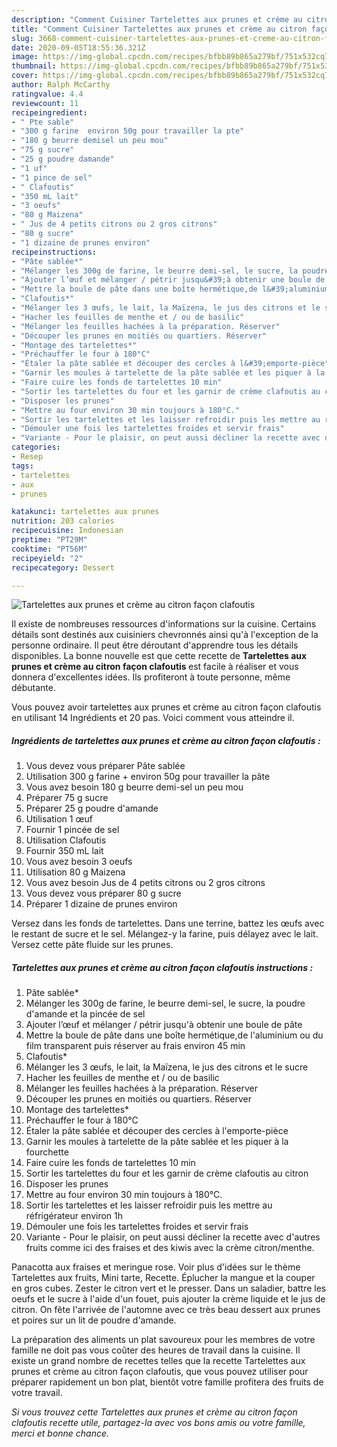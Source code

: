 ```yaml
---
description: "Comment Cuisiner Tartelettes aux prunes et crème au citron façon clafoutis"
title: "Comment Cuisiner Tartelettes aux prunes et crème au citron façon clafoutis"
slug: 3668-comment-cuisiner-tartelettes-aux-prunes-et-creme-au-citron-facon-clafoutis
date: 2020-09-05T18:55:36.321Z
image: https://img-global.cpcdn.com/recipes/bfbb89b865a279bf/751x532cq70/tartelettes-aux-prunes-et-creme-au-citron-facon-clafoutis-photo-principale-de-la-recette.jpg
thumbnail: https://img-global.cpcdn.com/recipes/bfbb89b865a279bf/751x532cq70/tartelettes-aux-prunes-et-creme-au-citron-facon-clafoutis-photo-principale-de-la-recette.jpg
cover: https://img-global.cpcdn.com/recipes/bfbb89b865a279bf/751x532cq70/tartelettes-aux-prunes-et-creme-au-citron-facon-clafoutis-photo-principale-de-la-recette.jpg
author: Ralph McCarthy
ratingvalue: 4.4
reviewcount: 11
recipeingredient:
- " Pte sable"
- "300 g farine  environ 50g pour travailler la pte"
- "180 g beurre demisel un peu mou"
- "75 g sucre"
- "25 g poudre damande"
- "1 uf"
- "1 pince de sel"
- " Clafoutis"
- "350 mL lait"
- "3 oeufs"
- "80 g Maizena"
- " Jus de 4 petits citrons ou 2 gros citrons"
- "80 g sucre"
- "1 dizaine de prunes environ"
recipeinstructions:
- "Pâte sablée*"
- "Mélanger les 300g de farine, le beurre demi-sel, le sucre, la poudre d&#39;amande et la pincée de sel"
- "Ajouter l’œuf et mélanger / pétrir jusqu&#39;à obtenir une boule de pâte"
- "Mettre la boule de pâte dans une boîte hermétique,de l&#39;aluminium ou du film transparent puis réserver au frais environ 45 min"
- "Clafoutis*"
- "Mélanger les 3 œufs, le lait, la Maïzena, le jus des citrons et le sucre"
- "Hacher les feuilles de menthe et / ou de basilic"
- "Mélanger les feuilles hachées à la préparation. Réserver"
- "Découper les prunes en moitiés ou quartiers. Réserver"
- "Montage des tartelettes*"
- "Préchauffer le four à 180°C"
- "Étaler la pâte sablée et découper des cercles à l&#39;emporte-pièce"
- "Garnir les moules à tartelette de la pâte sablée et les piquer à la fourchette"
- "Faire cuire les fonds de tartelettes 10 min"
- "Sortir les tartelettes du four et les garnir de crème clafoutis au citron"
- "Disposer les prunes"
- "Mettre au four environ 30 min toujours à 180°C."
- "Sortir les tartelettes et les laisser refroidir puis les mettre au réfrigérateur environ 1h"
- "Démouler une fois les tartelettes froides et servir frais"
- "Variante - Pour le plaisir, on peut aussi décliner la recette avec d&#39;autres fruits comme ici des fraises et des kiwis avec la crème citron/menthe."
categories:
- Resep
tags:
- tartelettes
- aux
- prunes

katakunci: tartelettes aux prunes 
nutrition: 203 calories
recipecuisine: Indonesian
preptime: "PT29M"
cooktime: "PT56M"
recipeyield: "2"
recipecategory: Dessert

---
```



![Tartelettes aux prunes et crème au citron façon clafoutis](https://img-global.cpcdn.com/recipes/bfbb89b865a279bf/751x532cq70/tartelettes-aux-prunes-et-creme-au-citron-facon-clafoutis-photo-principale-de-la-recette.jpg)

Il existe de nombreuses ressources d'informations sur la cuisine. Certains détails sont destinés aux cuisiniers chevronnés ainsi qu'à l'exception de la personne ordinaire. Il peut être déroutant d'apprendre tous les détails disponibles. La bonne nouvelle est que cette recette de <strong> Tartelettes aux prunes et crème au citron façon clafoutis </strong> est facile à réaliser et vous donnera d'excellentes idées. Ils profiteront à toute personne, même débutante.

<!--inarticleads1-->

Vous pouvez avoir tartelettes aux prunes et crème au citron façon clafoutis en utilisant 14 Ingrédients et 20 pas. Voici comment vous atteindre il.

##### Ingrédients de tartelettes aux prunes et crème au citron façon clafoutis :

1. Vous devez vous préparer  Pâte sablée
1. Utilisation 300 g farine + environ 50g pour travailler la pâte
1. Vous avez besoin 180 g beurre demi-sel un peu mou
1. Préparer 75 g sucre
1. Préparer 25 g poudre d&#39;amande
1. Utilisation 1 œuf
1. Fournir 1 pincée de sel
1. Utilisation  Clafoutis
1. Fournir 350 mL lait
1. Vous avez besoin 3 oeufs
1. Utilisation 80 g Maizena
1. Vous avez besoin  Jus de 4 petits citrons ou 2 gros citrons
1. Vous devez vous préparer 80 g sucre
1. Préparer 1 dizaine de prunes environ


Versez dans les fonds de tartelettes. Dans une terrine, battez les œufs avec le restant de sucre et le sel. Mélangez-y la farine, puis délayez avec le lait. Versez cette pâte fluide sur les prunes. 

<!--inarticleads2-->

##### Tartelettes aux prunes et crème au citron façon clafoutis instructions :

1. Pâte sablée*
1. Mélanger les 300g de farine, le beurre demi-sel, le sucre, la poudre d&#39;amande et la pincée de sel
1. Ajouter l’œuf et mélanger / pétrir jusqu&#39;à obtenir une boule de pâte
1. Mettre la boule de pâte dans une boîte hermétique,de l&#39;aluminium ou du film transparent puis réserver au frais environ 45 min
1. Clafoutis*
1. Mélanger les 3 œufs, le lait, la Maïzena, le jus des citrons et le sucre
1. Hacher les feuilles de menthe et / ou de basilic
1. Mélanger les feuilles hachées à la préparation. Réserver
1. Découper les prunes en moitiés ou quartiers. Réserver
1. Montage des tartelettes*
1. Préchauffer le four à 180°C
1. Étaler la pâte sablée et découper des cercles à l&#39;emporte-pièce
1. Garnir les moules à tartelette de la pâte sablée et les piquer à la fourchette
1. Faire cuire les fonds de tartelettes 10 min
1. Sortir les tartelettes du four et les garnir de crème clafoutis au citron
1. Disposer les prunes
1. Mettre au four environ 30 min toujours à 180°C.
1. Sortir les tartelettes et les laisser refroidir puis les mettre au réfrigérateur environ 1h
1. Démouler une fois les tartelettes froides et servir frais
1. Variante - Pour le plaisir, on peut aussi décliner la recette avec d&#39;autres fruits comme ici des fraises et des kiwis avec la crème citron/menthe.


Panacotta aux fraises et meringue rose. Voir plus d&#39;idées sur le thème Tartelettes aux fruits, Mini tarte, Recette. Éplucher la mangue et la couper en gros cubes. Zester le citron vert et le presser. Dans un saladier, battre les oeufs et le sucre à l&#39;aide d&#39;un fouet, puis ajouter la crème liquide et le jus de citron. On fête l&#39;arrivée de l&#39;automne avec ce très beau dessert aux prunes et poires sur un lit de poudre d&#39;amande. 

<!--inarticleads1-->

<p>
La préparation des aliments un plat savoureux pour les membres de votre famille ne doit pas vous coûter des heures de travail dans la cuisine. Il existe un grand nombre de recettes telles que la recette Tartelettes aux prunes et crème au citron façon clafoutis, que vous pouvez utiliser pour préparer rapidement un bon plat, bientôt votre famille profitera des fruits de votre travail.
</p>

<p>
<i>Si vous trouvez cette Tartelettes aux prunes et crème au citron façon clafoutis recette utile, partagez-la avec vos bons amis ou votre famille, merci et bonne chance.</i>
</p>
